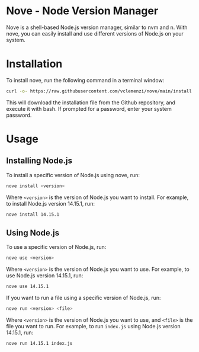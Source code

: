 # Nove - Node Version Manager

Nove is a shell-based Node.js version manager, similar to nvm and n. With nove, you can easily install and use different versions of Node.js on your system.

# Installation

To install nove, run the following command in a terminal window:

```bash
curl -o- https://raw.githubusercontent.com/vclemenzi/nove/main/install.sh | bash
```

This will download the installation file from the Github repository, and execute it with bash. If prompted for a password, enter your system password.

# Usage

## Installing Node.js

To install a specific version of Node.js using nove, run:

```bash
nove install <version>
```

Where `<version>` is the version of Node.js you want to install. For example, to install Node.js version 14.15.1, run:

```bash
nove install 14.15.1
```

## Using Node.js

To use a specific version of Node.js, run:

```bash
nove use <version>
```

Where `<version>` is the version of Node.js you want to use. For example, to use Node.js version 14.15.1, run:

```bash
nove use 14.15.1
```

If you want to run a file using a specific version of Node.js, run:

```bash
nove run <version> <file>
```

Where `<version>` is the version of Node.js you want to use, and `<file>` is the file you want to run. For example, to run `index.js` using Node.js version 14.15.1, run:

```bash
nove run 14.15.1 index.js
```